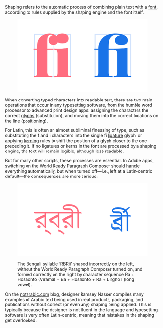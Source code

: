 
Shaping refers to the automatic process of combining plain text with a [font](/glossary/font), according to rules supplied by the shaping engine and the font itself.

<figure>

![On the left, the “f” and “i” characters set next to each other, with the borders around their glyphs. On the right, the “fi” ligature, with one single border around the unified glyph.](images/Shaping_1.svg)

</figure>

When converting typed characters into readable text, there are two main operations that occur in any typesetting software, from the humble word processor to advanced print design apps: assigning the characters the correct [glyphs](/glossary/glyph) (substitution), and moving them into the correct locations on the line (positioning).

For Latin, this is often an almost subliminal finessing of type, such as substituting the f and i characters into the single fi [ligature](/glossary/ligature) glyph, or applying [kerning](/glossary/kerning_kerning_pairs) rules to shift the position of a glyph closer to the one preceding it. If no ligatures or kerns in the font are processed by a shaping engine, the text will remain [legible](/glossary/legibility_readability), although less readable.

But for many other scripts, these processes are essential. In Adobe apps, switching on the World Ready Paragraph Composer should handle everything automatically, but when turned off—i.e., left at a Latin-centric default—the consequences are more serious:

<figure>

![Two example renderings of the Bengali syllable ‘RBRii’, shaped incorrectly on the left, without the World Ready Paragraph Composer turned on, and formed correctly on the right by character sequence Ra + Hoshonto (Virama) + Ba + Hoshonto + Ra + Dirgho I (long i vowel).](images/thumbnail.svg)
<figcaption>The Bengali syllable ‘RBRii’ shaped incorrectly on the left, without the World Ready Paragraph Composer turned on, and formed correctly on the right by character sequence Ra + Hoshonto (Virama) + Ba + Hoshonto + Ra + Dirgho I (long i vowel).</figcaption>

</figure>

On the [notarabic.com](https://www.notarabic.com/?bout) blog, designer Ramsey Nasser compiles many examples of Arabic text being used in real products, packaging, and publications without correct (or even any) shaping being applied. This is typically because the designer is not fluent in the language and typesetting software is very often Latin-centric, meaning that mistakes in the shaping get overlooked.
